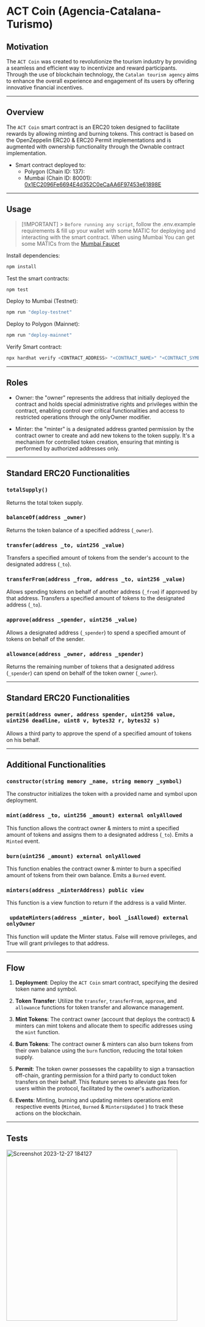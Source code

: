 # ACT Coin (Agencia-Catalana-Turismo)

## Motivation

The `ACT Coin` was created to revolutionize the tourism industry by providing a seamless and efficient way to incentivize and reward participants. Through the use of blockchain technology, the `Catalan tourism agency` aims to enhance the overall experience and engagement of its users by offering innovative financial incentives.

---

## Overview

The `ACT Coin` smart contract is an ERC20 token designed to facilitate rewards by allowing minting and burning tokens. This contract is based on the OpenZeppelin ERC20 & ERC20 Permit implementations and is augmented with ownership functionality through the Ownable contract implementation.

- Smart contract deployed to:
  - Polygon (Chain ID: 137): []()
  - Mumbai (Chain ID: 80001): [0x1EC2096Fe6694E4d352C0eCaAA6F97453e61898E](https://mumbai.polygonscan.com/address/0x1EC2096Fe6694E4d352C0eCaAA6F97453e61898E#code)

---

## Usage

> [!IMPORTANT] > `Before running any script`, follow the .env.example requirements & fill up your wallet with some MATIC for deploying and interacting with the smart contract. When using Mumbai You can get some MATICs from the [Mumbai Faucet](https://faucet.polygon.technology)

Install dependencies:

```bash
npm install
```

Test the smart contracts:

```bash
npm test
```

Deploy to Mumbai (Testnet):

```bash
npm run "deploy-testnet"
```

Deploy to Polygon (Mainnet):

```bash
npm run "deploy-mainnet"
```

Verify Smart contract:

```bash
npx hardhat verify <CONTRACT_ADDRESS> "<CONTRACT_NAME>" "<CONTRACT_SYMBOL>" "<OWNER ADDRESS>" --network "<Mumbai or Polygon>"
```

---

## Roles

- Owner: the "owner" represents the address that initially deployed the contract and holds special administrative rights and privileges within the contract, enabling control over critical functionalities and access to restricted operations through the onlyOwner modifier.

- Minter: the "minter" is a designated address granted permission by the contract owner to create and add new tokens to the token supply. It's a mechanism for controlled token creation, ensuring that minting is performed by authorized addresses only.

---

## Standard ERC20 Functionalities

### `totalSupply()`

Returns the total token supply.

### `balanceOf(address _owner)`

Returns the token balance of a specified address (`_owner`).

### `transfer(address _to, uint256 _value)`

Transfers a specified amount of tokens from the sender's account to the designated address (`_to`).

### `transferFrom(address _from, address _to, uint256 _value)`

Allows spending tokens on behalf of another address (`_from`) if approved by that address. Transfers a specified amount of tokens to the designated address (`_to`).

### `approve(address _spender, uint256 _value)`

Allows a designated address (`_spender`) to spend a specified amount of tokens on behalf of the sender.

### `allowance(address _owner, address _spender)`

Returns the remaining number of tokens that a designated address (`_spender`) can spend on behalf of the token owner (`_owner`).

---

## Standard ERC20 Functionalities

### `permit(address owner, address spender, uint256 value, uint256 deadline, uint8 v, bytes32 r, bytes32 s)`

Allows a third party to approve the spend of a specified amount of tokens on his behalf.

---

## Additional Functionalities

### `constructor(string memory _name, string memory _symbol)`

The constructor initializes the token with a provided name and symbol upon deployment.

### `mint(address _to, uint256 _amount) external onlyAllowed`

This function allows the contract owner & minters to mint a specified amount of tokens and assigns them to a designated address (`_to`). Emits a `Minted` event.

### `burn(uint256 _amount) external onlyAllowed`

This function enables the contract owner & minter to burn a specified amount of tokens from their own balance. Emits a `Burned` event.

### `minters(address _minterAddress) public view`

This function is a view function to return if the address is a valid Minter.

### ` updateMinters(address _minter, bool _isAllowed) external onlyOwner`

This function will update the Minter status. False will remove privileges, and True will grant privileges to that address.

---

## Flow

1. **Deployment**: Deploy the `ACT Coin` smart contract, specifying the desired token name and symbol.

2. **Token Transfer**: Utilize the `transfer`, `transferFrom`, `approve`, and `allowance` functions for token transfer and allowance management.

3. **Mint Tokens**: The contract owner (account that deploys the contract) & minters can mint tokens and allocate them to specific addresses using the `mint` function.

4. **Burn Tokens**: The contract owner & minters can also burn tokens from their own balance using the `burn` function, reducing the total token supply.

5. **Permit**: The token owner possesses the capability to sign a transaction off-chain, granting permission for a third party to conduct token transfers on their behalf. This feature serves to alleviate gas fees for users within the protocol, facilitated by the owner's authorization.

6. **Events**: Minting, burning and updating minters operations emit respective events (`Minted`, `Burned` & `MintersUpdated` ) to track these actions on the blockchain.

---

## Tests

<img width="448" alt="Screenshot 2023-12-27 184127" src="https://github.com/daniel-explorins/actSmartContract/assets/102038261/6229a8d8-666f-4104-90e4-3646d651b6d9">

